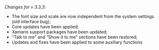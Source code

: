 _Changes for v 3.3.3_:
- The font size and scale are now independent from the system settings (old interface bug);
- Core updates have been applied;
- Xamarin support packages have been updated;
- “Talk to me” and “Show it to me” sections have been restored;
- Updates and fixes have been applied to some auxiliary functions
